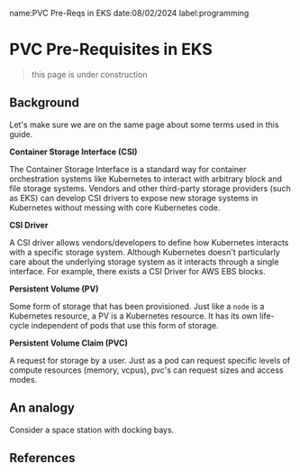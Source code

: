 name:PVC Pre-Reqs in EKS
date:08/02/2024
label:programming

# PVC Pre-Requisites in EKS

> this page is under construction

## Background

Let's make sure we are on the same page about some terms used in this guide.

**Container Storage Interface (CSI)**

The Container Storage Interface is a standard way for container orchestration systems like Kubernetes
to interact with arbitrary block and file storage systems. Vendors and other third-party storage providers (such as EKS)
can develop CSI drivers to expose new storage systems in Kubernetes without messing with core Kubernetes code.

**CSI Driver**

A CSI driver allows vendors/developers to define how Kubernetes interacts with a specific storage system.
Although Kubernetes doesn't particularly care about the underlying storage system as it interacts through a single interface.
For example, there exists a CSI Driver for AWS EBS blocks.

**Persistent Volume (PV)**

Some form of storage that has been provisioned. Just like a `node` is a Kubernetes resource,
a PV is a Kubernetes resource. It has its own life-cycle independent of pods that use this form of storage.

**Persistent Volume Claim (PVC)**

A request for storage by a user. Just as a pod can request specific levels of compute resources (memory, vcpus),
pvc's can request sizes and access modes.

## An analogy

Consider a space station with docking bays.

## References
